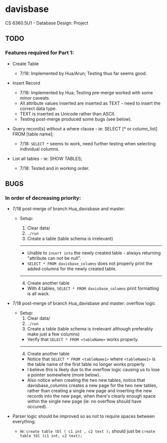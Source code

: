 # davisbase
CS 6360.5U1 - Database Design: Project 

## TODO
### Features required for Part 1:
* Create Table
    * 7/18: Implemented by Hua/Arun; Testing thus far seems good.

* Insert Record 
    * 7/18: Implemented by Hua; Testing pre-merge worked with some minor caveats.
    * All attribute values inserted are inserted as TEXT - need to insert the correct data type.
    * TEXT is inserted as Unicode rather than ASCII. 
    * Testing post-merge produced some bugs (see below).

* Query record(s) without a where clause - ie: SELECT [* or column_list] FROM [table name];
    * 7/18: `SELECT *` seems to work, need further testing when selecting individual columns.

* List all tables - ie: SHOW TABLES;
    * 7/18: Tested and in working order.

## BUGS
### In order of decreasing priority:
* 7/18 post-merge of branch Hua_davisbase and master:
    * Setup:
        1. Clear data/
        2. `./run`
        3. Create a table (table schema is irrelevant)
        ------
        * Unable to `insert into` the newly created table - always returning "attribute can not be null".
        * `SELECT * FROM davisbase_columns` does not properly print the added columns for the newly created table.
        ------

        4. Create another table
        * With 4 tables, `SELECT * FROM davisbase_columns` print formatting is all wack. 

* 7/18 post-merge of branch Hua_davisbase and master: overflow logic
    * Setup:
        1. Clear data/
        2. `./run`
        3. Create a table (table schema is irrelevant although preferably make just a few columns)
        * Verify that `SELECT * FROM <tableName>` works properly.
        ------
        4. Create another table
        * Notice that `SELECT * FROM <tableName1>` where `<tableName1>` is the table name of the first table no longer works properly.
        * I believe this is likely due to the overflow logic causing us to lose a pointer somewhere (more below).
        * Also notice when creating the two new tables, notice that davisbase_columns creates a new page for the two new tables, rather than creating a single new page and inserting the new records into the new page, when there's clearly enough space within the single new page (ie: no overflow should have occured).

* Parser logic should be improved so as not to require spaces between everything.
    * ie: `create table tbl ( c1 int , c2 text );` should just be `create table tbl (c1 int, c2 text);`
